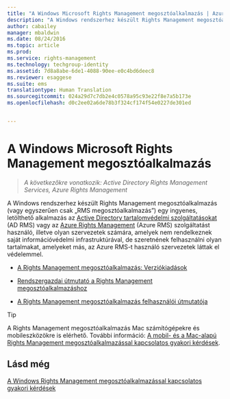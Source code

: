 ```yaml
---
title: "A Windows Microsoft Rights Management megosztóalkalmazás | Azure RMS"
description: "A Windows rendszerhez készült Rights Management megosztóalkalmazás egy ingyenes, letölthető alkalmazás az Active Directory tartalomvédelmi szolgáltatásokat (AD RMS) vagy az Azure Rights Management (Azure RMS) szolgáltatást használó, illetve olyan szervezetek számára, amelyek nem rendelkeznek saját információvédelmi infrastruktúrával, de szeretnének felhasználni olyan tartalmakat, amelyeket más, az Azure RMS-t használó szervezetek láttak el védelemmel."
author: cabailey
manager: mbaldwin
ms.date: 08/24/2016
ms.topic: article
ms.prod: 
ms.service: rights-management
ms.technology: techgroup-identity
ms.assetid: 7d8a8abe-6de1-4088-90ee-e0c4bd6deec8
ms.reviewer: esaggese
ms.suite: ems
translationtype: Human Translation
ms.sourcegitcommit: 024a29d7c7db2e4c0578a95c93e22f8e7a5b173e
ms.openlocfilehash: d0c2ee02a6de78b3f324cf174f54e0227de301ed


---
```


# A Windows Microsoft Rights Management megosztóalkalmazás

>*A következőkre vonatkozik: Active Directory Rights Management Services, Azure Rights Management*

A Windows rendszerhez készült Rights Management megosztóalkalmazás (vagy egyszerűen csak „RMS megosztóalkalmazás”) egy ingyenes, letölthető alkalmazás az [Active Directory tartalomvédelmi szolgáltatásokat](https://technet.microsoft.com/library/cc772403.aspx) (AD RMS) vagy az [Azure Rights Management](../understand-explore/azure-rights-management.md) (Azure RMS) szolgáltatást használó, illetve olyan szervezetek számára, amelyek nem rendelkeznek saját információvédelmi infrastruktúrával, de szeretnének felhasználni olyan tartalmakat, amelyeket más, az Azure RMS-t használó szervezetek láttak el védelemmel.

-   [A Rights Management megosztóalkalmazás: Verziókiadások](sharing-app-version-release-history.md)

-   [Rendszergazdai útmutató a Rights Management megosztóalkalmazáshoz](sharing-app-admin-guide.md)

-   [A Rights Management megosztóalkalmazás felhasználói útmutatója](sharing-app-user-guide.md)

> [!TIP]
> A Rights Management megosztóalkalmazás Mac számítógépekre és mobileszközökre is elérhető. További információ: [A mobil- és a Mac-alapú Rights Management megosztóalkalmazással kapcsolatos gyakori kérdések](http://technet.microsoft.com/dn451248).

## Lásd még
[A Windows Rights Management megosztóalkalmazással kapcsolatos gyakori kérdések](http://technet.microsoft.com/dn467883)




<!--HONumber=Aug16_HO4-->


